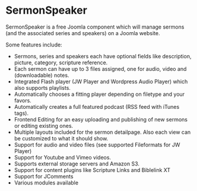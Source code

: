 SermonSpeaker
=============

SermonSpeaker is a free Joomla component which will manage sermons (and the associated series and speakers) on a Joomla website.
 
Some features include:  
* Sermons, series and speakers each have optional fields like description, picture, category, scripture reference.  
* Each sermon can have up to 3 files assigned, one for audio, video and (downloadable) notes.  
* Integrated Flash player (JW Player and Wordpress Audio Player) which also supports playlists.  
* Automatically chooses a fitting player depending on filetype and your favors.  
* Automatically creates a full featured podcast (RSS feed with iTunes tags).  
* Frontend Editing for an easy uploading and publishing of new sermons or editing existing ones.  
* Multiple layouts included for the sermon detailpage. Also each view can be customized to what it should show.  
* Support for audio and video files (see supported Fileformats for JW Player)  
* Support for Youtube and Vimeo videos.  
* Supports external storage servers and Amazon S3.  
* Support for content plugins like Scripture Links and Biblelink XT  
* Support for JComments  
* Various modules available  
